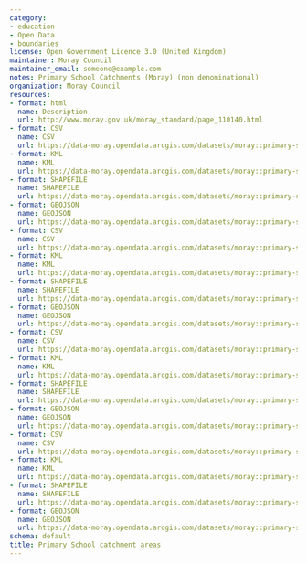 ```yaml
---
category:
- education
- Open Data
- boundaries
license: Open Government Licence 3.0 (United Kingdom)
maintainer: Moray Council
maintainer_email: someone@example.com
notes: Primary School Catchments (Moray) (non denominational)
organization: Moray Council
resources:
- format: html
  name: Description
  url: http://www.moray.gov.uk/moray_standard/page_110140.html
- format: CSV
  name: CSV
  url: https://data-moray.opendata.arcgis.com/datasets/moray::primary-school-catchments-moray-non-denominational/about
- format: KML
  name: KML
  url: https://data-moray.opendata.arcgis.com/datasets/moray::primary-school-catchments-moray-non-denominational/about
- format: SHAPEFILE
  name: SHAPEFILE
  url: https://data-moray.opendata.arcgis.com/datasets/moray::primary-school-catchments-moray-non-denominational/about
- format: GEOJSON
  name: GEOJSON
  url: https://data-moray.opendata.arcgis.com/datasets/moray::primary-school-catchments-moray-non-denominational/about
- format: CSV
  name: CSV
  url: https://data-moray.opendata.arcgis.com/datasets/moray::primary-school-catchments-1996-2015-moray-non-denominational/about
- format: KML
  name: KML
  url: https://data-moray.opendata.arcgis.com/datasets/moray::primary-school-catchments-1996-2015-moray-non-denominational/about
- format: SHAPEFILE
  name: SHAPEFILE
  url: https://data-moray.opendata.arcgis.com/datasets/moray::primary-school-catchments-1996-2015-moray-non-denominational/about
- format: GEOJSON
  name: GEOJSON
  url: https://data-moray.opendata.arcgis.com/datasets/moray::primary-school-catchments-1996-2015-moray-non-denominational/about
- format: CSV
  name: CSV
  url: https://data-moray.opendata.arcgis.com/datasets/moray::primary-school-catchments-moray-denominational/about
- format: KML
  name: KML
  url: https://data-moray.opendata.arcgis.com/datasets/moray::primary-school-catchments-moray-denominational/about
- format: SHAPEFILE
  name: SHAPEFILE
  url: https://data-moray.opendata.arcgis.com/datasets/moray::primary-school-catchments-moray-denominational/about
- format: GEOJSON
  name: GEOJSON
  url: https://data-moray.opendata.arcgis.com/datasets/moray::primary-school-catchments-moray-denominational/about
- format: CSV
  name: CSV
  url: https://data-moray.opendata.arcgis.com/datasets/moray::primary-school-catchments-2016-2017-moray-non-denominational/about
- format: KML
  name: KML
  url: https://data-moray.opendata.arcgis.com/datasets/moray::primary-school-catchments-2016-2017-moray-non-denominational/about
- format: SHAPEFILE
  name: SHAPEFILE
  url: https://data-moray.opendata.arcgis.com/datasets/moray::primary-school-catchments-2016-2017-moray-non-denominational/about
- format: GEOJSON
  name: GEOJSON
  url: https://data-moray.opendata.arcgis.com/datasets/moray::primary-school-catchments-2016-2017-moray-non-denominational/about
schema: default
title: Primary School catchment areas
---
```

